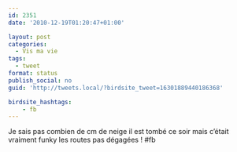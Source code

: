 ```yaml
---
id: 2351
date: '2010-12-19T01:20:47+01:00'

layout: post
categories:
  - Vis ma vie
tags:
  - tweet
format: status
publish_social: no
guid: 'http://tweets.local/?birdsite_tweet=16301889440186368'

birdsite_hashtags:
    - fb
---
```


Je sais pas combien de cm de neige il est tombé ce soir mais c’était vraiment funky les routes pas dégagées ! #fb
